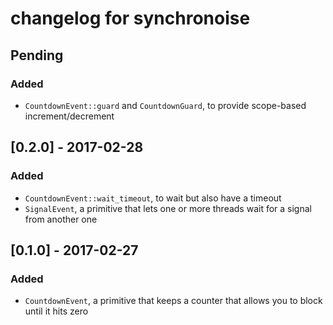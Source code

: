 # changelog for synchronoise

## Pending
### Added
- `CountdownEvent::guard` and `CountdownGuard`, to provide scope-based increment/decrement

## [0.2.0] - 2017-02-28
### Added
- `CountdownEvent::wait_timeout`, to wait but also have a timeout
- `SignalEvent`, a primitive that lets one or more threads wait for a signal from another one

## [0.1.0] - 2017-02-27
### Added
- `CountdownEvent`, a primitive that keeps a counter that allows you to block until it hits zero

<!-- vim: set tw=100 expandtab: -->
